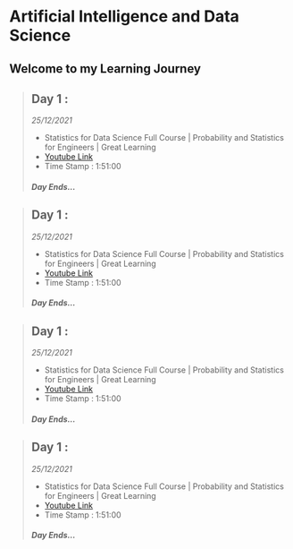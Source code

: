 # Artificial Intelligence and Data Science

## Welcome to my Learning Journey

> ## **Day 1 :**
>
> _25/12/2021_
>
> - Statistics for Data Science Full Course | Probability and Statistics for Engineers | Great Learning
> - [Youtube Link](https://www.youtube.com/watch?v=innk6tpRCW0&t=6660s)
> - Time Stamp : 1:51:00
>
> ##### Day Ends...

> ## **Day 1 :**
>
> _25/12/2021_
>
> - Statistics for Data Science Full Course | Probability and Statistics for Engineers | Great Learning
> - [Youtube Link](https://www.youtube.com/watch?v=innk6tpRCW0&t=6660s)
> - Time Stamp : 1:51:00
>
> ##### Day Ends...

> ## **Day 1 :**
>
> _25/12/2021_
>
> - Statistics for Data Science Full Course | Probability and Statistics for Engineers | Great Learning
> - [Youtube Link](https://www.youtube.com/watch?v=innk6tpRCW0&t=6660s)
> - Time Stamp : 1:51:00
>
> ##### Day Ends...

> ## **Day 1 :**
>
> _25/12/2021_
>
> - Statistics for Data Science Full Course | Probability and Statistics for Engineers | Great Learning
> - [Youtube Link](https://www.youtube.com/watch?v=innk6tpRCW0&t=6660s)
> - Time Stamp : 1:51:00
>
> ##### Day Ends...
